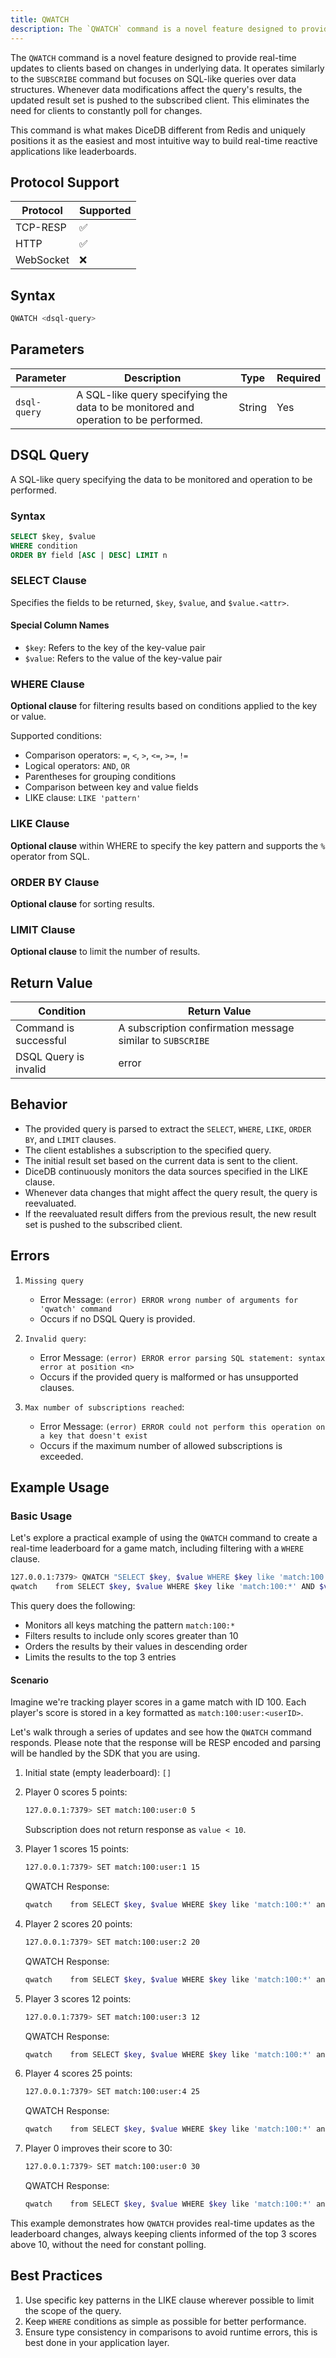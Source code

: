 ```yaml
---
title: QWATCH
description: The `QWATCH` command is a novel feature designed to provide real-time updates to clients based on changes in underlying data.
---
```


The `QWATCH` command is a novel feature designed to provide real-time updates to clients based on changes in underlying
data. It operates similarly to the `SUBSCRIBE` command but focuses on SQL-like queries over data structures. Whenever
data modifications affect the query's results, the updated result set is pushed to the subscribed client. This
eliminates the need for clients to constantly poll for changes.

This command is what makes DiceDB different from Redis and uniquely positions it as the easiest and most intuitive way
to build real-time reactive applications like leaderboards.

## Protocol Support

| Protocol  | Supported |
|-----------|-----------|
| TCP-RESP  | ✅         |
| HTTP      | ✅         |
| WebSocket | ❌         |

## Syntax

```bash
QWATCH <dsql-query>
```

## Parameters

| Parameter    | Description                                                                         | Type   | Required |
|--------------|-------------------------------------------------------------------------------------|--------|----------|
| `dsql-query` | A SQL-like query specifying the data to be monitored and operation to be performed. | String | Yes      |

## DSQL Query

A SQL-like query specifying the data to be monitored and operation to be performed.

### Syntax

```sql
SELECT $key, $value
WHERE condition
ORDER BY field [ASC | DESC] LIMIT n
```

### SELECT Clause

Specifies the fields to be returned, `$key`, `$value`, and `$value.<attr>`.

#### Special Column Names

- `$key`: Refers to the key of the key-value pair
- `$value`: Refers to the value of the key-value pair

### WHERE Clause

**Optional clause** for filtering results based on conditions applied to the key or value.

Supported conditions:

- Comparison operators: `=`, `<`, `>`, `<=`, `>=`, `!=`
- Logical operators: `AND`, `OR`
- Parentheses for grouping conditions
- Comparison between key and value fields
- LIKE clause: `LIKE 'pattern'`

### LIKE Clause

**Optional clause** within WHERE to specify the key pattern and supports the `%` operator from SQL.

### ORDER BY Clause

**Optional clause** for sorting results.

### LIMIT Clause

**Optional clause** to limit the number of results.

## Return Value

| Condition             | Return Value                                               |
|-----------------------|------------------------------------------------------------|
| Command is successful | A subscription confirmation message similar to `SUBSCRIBE` |
| DSQL Query is invalid | error                                                      |

## Behavior

- The provided query is parsed to extract the `SELECT`, `WHERE`, `LIKE`, `ORDER BY`, and `LIMIT` clauses.
- The client establishes a subscription to the specified query.
- The initial result set based on the current data is sent to the client.
- DiceDB continuously monitors the data sources specified in the LIKE clause.
- Whenever data changes that might affect the query result, the query is reevaluated.
- If the reevaluated result differs from the previous result, the new result set is pushed to the subscribed client.

## Errors

1. `Missing query`

    - Error Message: `(error) ERROR wrong number of arguments for 'qwatch' command`
    - Occurs if no DSQL Query is provided.

2. `Invalid query`:

    - Error Message: `(error) ERROR error parsing SQL statement: syntax error at position <n>`
    - Occurs if the provided query is malformed or has unsupported clauses.

3. `Max number of subscriptions reached`:

    - Error Message: `(error) ERROR could not perform this operation on a key that doesn't exist`
    - Occurs if the maximum number of allowed subscriptions is exceeded.

## Example Usage

### Basic Usage

Let's explore a practical example of using the `QWATCH` command to create a real-time leaderboard for a game match,
including filtering with a `WHERE` clause.

```bash
127.0.0.1:7379> QWATCH "SELECT $key, $value WHERE $key like 'match:100:*' AND $value > 10 ORDER BY $value DESC LIMIT 3"
qwatch    from SELECT $key, $value WHERE $key like 'match:100:*' AND $value > 10 ORDER BY $value asc: []
```

This query does the following:

- Monitors all keys matching the pattern `match:100:*`
- Filters results to include only scores greater than 10
- Orders the results by their values in descending order
- Limits the results to the top 3 entries

#### Scenario

Imagine we're tracking player scores in a game match with ID 100. Each player's score is stored in a key formatted as
`match:100:user:<userID>`.

Let's walk through a series of updates and see how the `QWATCH` command responds. Please note
that the response will be RESP encoded and parsing will be handled by the SDK that you are using.

1. Initial state (empty leaderboard): `[]`

2. Player 0 scores 5 points:

   ```bash
   127.0.0.1:7379> SET match:100:user:0 5
   ```

   Subscription does not return response as `value < 10`. 

3. Player 1 scores 15 points:

   ```bash
   127.0.0.1:7379> SET match:100:user:1 15
   ```

   QWATCH Response:
   ```bash 
   qwatch    from SELECT $key, $value WHERE $key like 'match:100:*' and $value > 100 ORDER BY $value asc: `[["match:100:user:1", "15"]]`
   ```

4. Player 2 scores 20 points:

   ```bash
   127.0.0.1:7379> SET match:100:user:2 20
   ```

   QWATCH Response:
   ```bash 
   qwatch    from SELECT $key, $value WHERE $key like 'match:100:*' and $value > 100 ORDER BY $value asc: `[["match:100:user:2", "20"], ["match:100:user:1", "15"]]`
   ```

5. Player 3 scores 12 points:

   ```bash
   127.0.0.1:7379> SET match:100:user:3 12
   ```

   QWATCH Response:
   ```bash 
   qwatch    from SELECT $key, $value WHERE $key like 'match:100:*' and $value > 100 ORDER BY $value asc: `[["match:100:user:2", "20"], ["match:100:user:1", "15"], ["match:100:user:3", "12"]]`
   ```

6. Player 4 scores 25 points:

   ```bash
   127.0.0.1:7379> SET match:100:user:4 25
   ```

   QWATCH Response:
   ```bash 
   qwatch    from SELECT $key, $value WHERE $key like 'match:100:*' and $value > 100 ORDER BY $value asc: `[["match:100:user:4", "25"], ["match:100:user:2", "20"], ["match:100:user:1", "15"]]`
   ```

7. Player 0 improves their score to 30:

   ```bash
   127.0.0.1:7379> SET match:100:user:0 30
   ```

   QWATCH Response:
   ```bash 
   qwatch    from SELECT $key, $value WHERE $key like 'match:100:*' and $value > 100 ORDER BY $value asc: `[["match:100:user:0", "30"], ["match:100:user:4", "25"], ["match:100:user:2", "20"]]`
   ```

This example demonstrates how `QWATCH` provides real-time updates as the leaderboard changes, always keeping clients
informed of the top 3 scores above 10, without the need for constant polling.

## Best Practices

1. Use specific key patterns in the LIKE clause wherever possible to limit the scope of the query.
2. Keep `WHERE` conditions as simple as possible for better performance.
3. Ensure type consistency in comparisons to avoid runtime errors, this is best done in your application layer.
